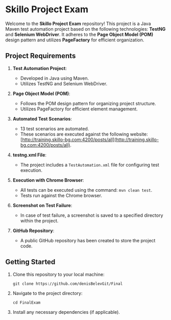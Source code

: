 # Skillo Project Exam

Welcome to the **Skillo Project Exam** repository! This project is a Java Maven test automation project based on the following technologies: **TestNG** and **Selenium WebDriver**. It adheres to the **Page Object Model (POM)** design pattern and utilizes **PageFactory** for efficient organization.

## Project Requirements

1. **Test Automation Project**:
    - Developed in Java using Maven.
    - Utilizes TestNG and Selenium WebDriver.

2. **Page Object Model (POM)**:
    - Follows the POM design pattern for organizing project structure.
    - Utilizes PageFactory for efficient element management.

3. **Automated Test Scenarios**:
    - 13 test scenarios are automated.
    - These scenarios are executed against the following website: [http://training.skillo-bg.com:4200/posts/all](http://training.skillo-bg.com:4200/posts/all).

4. **testng.xml File**:
    - The project includes a `TestAutomation.xml` file for configuring test execution.

5. **Execution with Chrome Browser**:
    - All tests can be executed using the command: `mvn clean test`.
    - Tests run against the Chrome browser.

6. **Screenshot on Test Failure**:
    - In case of test failure, a screenshot is saved to a specified directory within the project.

7. **GitHub Repository**:
    - A public GitHub repository has been created to store the project code.

## Getting Started

1. Clone this repository to your local machine:
   ```
   git clone https://github.com/denisBelevGit/Final

2. Navigate to the project directory:
   ```
   cd FinalExam
   ```

3. Install any necessary dependencies (if applicable).
